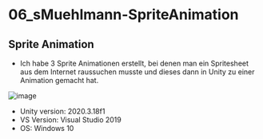 # 06_sMuehlmann-SpriteAnimation

## Sprite Animation

+ Ich habe 3 Sprite Animationen erstellt, bei denen man ein Spritesheet aus dem Internet raussuchen musste und dieses dann in Unity zu einer Animation gemacht hat.

![image](https://user-images.githubusercontent.com/114598243/216101783-73de12f1-aa8e-475b-9cac-116a1c55aede.png)

+ Unity version: 2020.3.18f1
+ VS Version: Visual Studio 2019
+ OS: Windows 10
